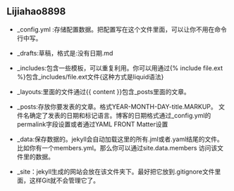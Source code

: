 ## Lijiahao8898

* _config.yml :存储配置数据。把配置写在这个文件里面，可以让你不用在命令行中写。

* _drafts:草稿，格式是:没有日期.md

* _includes:包含一些模板，可以重复利用。你可以用通过{% include file.ext %}包含_includes/file.ext文件{这种方式是liquid语法}

* _layouts:里面的文件通过{{ content }}包含_posts里面的文章。

* _posts:存放你要发表的文章。格式YEAR-MONTH-DAY-title.MARKUP。
文件名确定了发表的日期和标记语言。博客的日期格式通过_config.yml的permalink字段设置或者通过YAML FRONT Matter设置

* _data:保存数据的。jekyll会自动加载这里的所有.jml或者.yaml结尾的文件。比如你有一个members.yml。那么你可以通过site.data.members
访问该文件里的数据。

* _site：jekyll生成的网站会放在该文件夹下。最好把它放到.gitignore文件里面，这样Git就不会管理它了。

